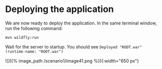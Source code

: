 # Deploying the application

We are now ready to deploy the application. In the same terminal window, run the following command:

~~~shell
mvn wildfly:run
~~~

Wait for the server to startup. You should see `Deployed "ROOT.war" (runtime-name: "ROOT.war")`

![]({% image_path /scenario1/image41.png %}){:width="650 px"}

